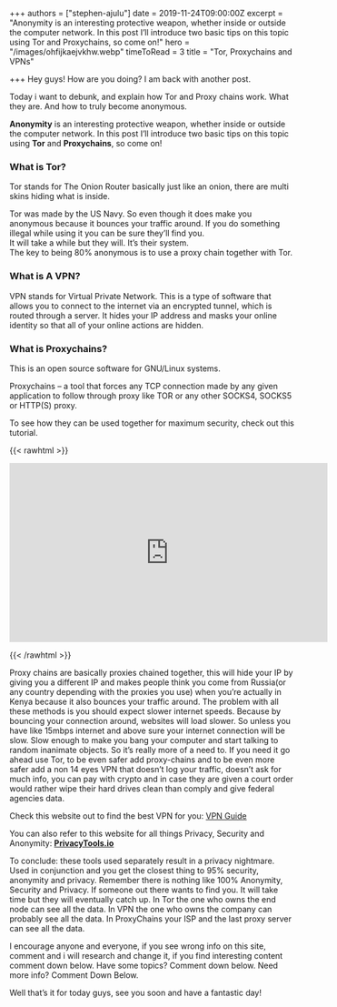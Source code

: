 +++
authors = ["stephen-ajulu"]
date = 2019-11-24T09:00:00Z
excerpt = "Anonymity is an interesting protective weapon, whether inside or outside the computer network. In this post I’ll introduce two basic tips on this topic using Tor and Proxychains, so come on!"
hero = "/images/ohfijkaejvkhw.webp"
timeToRead = 3
title = "Tor, Proxychains and VPNs"

+++
Hey guys! How are you doing? I am back with another post.

Today i want to debunk, and explain how Tor and Proxy chains work. What they are. And how to truly become anonymous.

**Anonymity** is an interesting protective weapon, whether inside or outside the computer network. In this post I’ll introduce two basic tips on this topic using **Tor** and **Proxychains**, so come on!

### What is **Tor**?

Tor stands for The Onion Router basically just like an onion, there are multi skins hiding what is inside.

Tor was made by the US Navy. So even though it does make you anonymous because it bounces your traffic around. If you do something illegal while using it you can be sure they’ll find you.  
It will take a while but they will. It’s their system.  
The key to being 80% anonymous is to use a proxy chain together with Tor.

### What is A **VPN**?

VPN stands for Virtual Private Network. This is a type of software that allows you to connect to the internet via an encrypted tunnel, which is routed through a server. It hides your IP address and masks your online identity so that all of your online actions are hidden.

### What is **Proxychains**?

This is an open source software for GNU/Linux systems.

Proxychains – a tool that forces any TCP connection made by any given application to follow through proxy like TOR or any other SOCKS4, SOCKS5 or HTTP(S) proxy.

To see how they can be used together for maximum security, check out this tutorial.

{{< rawhtml >}}
<p>
<iframe width="560" height="315" src="https://www.youtube.com/embed/C4FYS_7vK3A" frameborder="0" allow="accelerometer; autoplay; encrypted-media; gyroscope; picture-in-picture" allowfullscreen></iframe>
</p>
{{< /rawhtml >}}

Proxy chains are basically proxies chained together, this will hide your IP by giving you a different IP and makes people think you come from Russia(or any country depending with the proxies you use) when you’re actually in Kenya because it also bounces your traffic around. The problem with all these methods is you should expect slower internet speeds. Because by bouncing your connection around, websites will load slower. So unless you have like 15mbps internet and above sure your internet connection will be slow. Slow enough to make you bang your computer and start talking to random inanimate objects. So it’s really more of a need to. If you need it go ahead use Tor, to be even safer add proxy-chains and to be even more safer add a non 14 eyes VPN that doesn’t log your traffic, doesn’t ask for much info, you can pay with crypto and in case they are given a court order would rather wipe their hard drives clean than comply and give federal agencies data.

Check this website out to find the best VPN for you: [VPN Guide](https://www.privacytools.io/providers/vpn/)

You can also refer to this website for all things Privacy, Security and Anonymity: [**PrivacyTools.io**](https://www.privacytools.io/)

To conclude: these tools used separately result in a privacy nightmare. Used in conjunction and you get the closest thing to 95% security, anonymity and privacy. Remember there is nothing like 100% Anonymity, Security and Privacy. If someone out there wants to find you. It will take time but they will eventually catch up. In Tor the one who owns the end node can see all the data. In VPN the one who owns the company can probably see all the data. In ProxyChains your ISP and the last proxy server can see all the data.

I encourage anyone and everyone, if you see wrong info on this site, comment and i will research and change it, if you find interesting content comment down below. Have some topics? Comment down below. Need more info? Comment Down Below.

Well that’s it for today guys, see you soon and have a fantastic day!